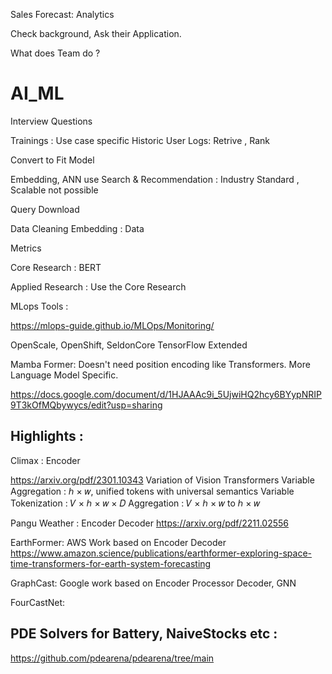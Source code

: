 Sales Forecast: Analytics 

Check background, Ask their Application.  

What does Team do ?

# AI_ML
Interview Questions


Trainings :
Use case specific 
Historic User Logs: Retrive , Rank 

Convert to Fit Model

Embedding, ANN use Search & Recommendation : Industry Standard , Scalable not possible 

Query 
Download 

Data Cleaning
Embedding : Data 

Metrics

Core Research : BERT 

Applied Research : Use the Core Research 

MLops Tools :

https://mlops-guide.github.io/MLOps/Monitoring/

OpenScale, OpenShift, 
SeldonCore
TensorFlow Extended

Mamba Former: 
Doesn't need position encoding like Transformers. 
More Language Model Specific. 

https://docs.google.com/document/d/1HJAAAc9i_5UjwiHQ2hcy6BYypNRIP9T3kOfMQbywycs/edit?usp=sharing

Highlights :
-----------
Climax : Encoder

https://arxiv.org/pdf/2301.10343
Variation of Vision Transformers
Variable Aggregation : ℎ × 𝑤, unified tokens with universal semantics
Variable Tokenization : 𝑉 × ℎ × 𝑤 × 𝐷
Aggregation : 𝑉 × ℎ × 𝑤 to ℎ × 𝑤

Pangu Weather : Encoder Decoder 
https://arxiv.org/pdf/2211.02556

EarthFormer: AWS Work based on Encoder Decoder
https://www.amazon.science/publications/earthformer-exploring-space-time-transformers-for-earth-system-forecasting

GraphCast: Google work based on Encoder Processor Decoder, GNN


FourCastNet: 

PDE Solvers for Battery, NaiveStocks etc : 
-------------------------------------------
https://github.com/pdearena/pdearena/tree/main

